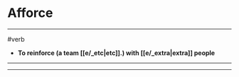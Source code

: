 # Afforce
---
#verb
- **To reinforce (a team [[e/_etc|etc]].) with [[e/_extra|extra]] people**
---
---
